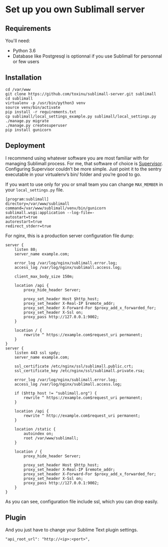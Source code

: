 # Set up you own Sublimall server

## Requirements

You'll need:
 - Python 3.6
 - Database like Postgresql is optionnal if you use Sublimall for personnal or few users
 
## Installation

```
cd /var/www
git clone https://github.com/toxinu/sublimall-server.git sublimall
cd sublimall
virtualenv -p /usr/bin/python3 venv
source venv/bin/activate
pip install -r requirements.txt
cp sublimall/local_settings_example.py sublimall/local_settings.py
./manage.py migrate
./manage.py createsuperuser
pip install gunicorn
```

## Deployment

I recommend using whatever software you are most familiar with for managing Sublimall process. For me, that software of choice is [Supervisor][0].
Configuring Supervisor couldn’t be more simple. Just point it to the sentry executable in your virtualenv’s bin/ folder and you’re good to go.

If you want to use only for you or small team you can change `MAX_MEMBER` in your `local_settings.py` file.

```
[program:sublimall]
directory=/var/www/sublimall
command=/var/www/sublimall/venv/bin/gunicorn sublimall.wsgi:application --log-file=-
autostart=true
autorestart=true
redirect_stderr=true
```

For nginx, this is a production server configuration file dump:

```
server {
    listen 80;
    server_name example.com;

    error_log /var/log/nginx/sublimall.error.log;
    access_log /var/log/nginx/sublimall.access.log;

    client_max_body_size 150m;

    location /api {
        proxy_hide_header Server;

        proxy_set_header Host $http_host;
        proxy_set_header X-Real-IP $remote_addr;
        proxy_set_header X-Forward-For $proxy_add_x_forwarded_for;
        proxy_set_header X-Ssl on;
        proxy_pass http://127.0.0.1:9002;
    }

    location / {
        rewrite ^ https://example.com$request_uri permanent;
    }
}
server {
    listen 443 ssl spdy;
    server_name example.com;

    ssl_certificate /etc/nginx/ssl/sublimall.public.crt;
    ssl_certificate_key /etc/nginx/ssl/sublimall.private.rsa;
    
    error_log /var/log/nginx/sublimall.error.log;
    access_log /var/log/nginx/sublimall.access.log;

    if ($http_host != "sublimall.org") {
        rewrite ^ https://example.com$request_uri permanent;
    }

    location /api {
        rewrite ^ http://example.com$request_uri permanent;
    }

    location /static {
        autoindex on;
        root /var/www/sublimall;
    }

    location / {
        proxy_hide_header Server;

        proxy_set_header Host $http_host;
        proxy_set_header X-Real-IP $remote_addr;
        proxy_set_header X-Forward-For $proxy_add_x_forwarded_for;
        proxy_set_header X-Ssl on;
        proxy_pass http://127.0.0.1:9002;
    }
}
```

As you can see, configuration file include ssl, which you can drop easily.

## Plugin

And you just have to change your Sublime Text plugin settings.

```
"api_root_url": "http://<ip>:<port>",
```

[0]: http://supervisord.org/
